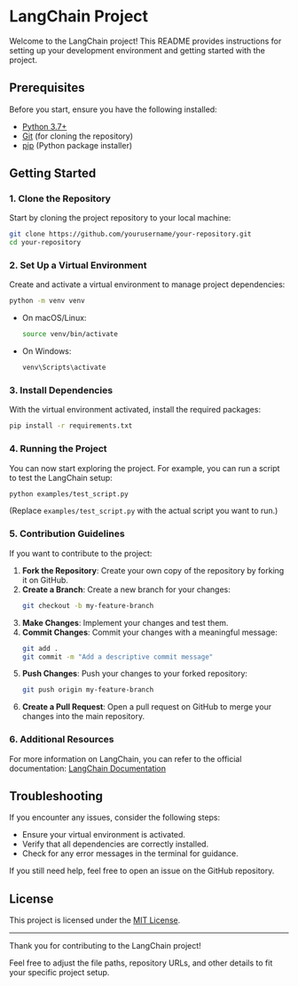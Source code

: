 
# LangChain Project

Welcome to the LangChain project! This README provides instructions for setting up your development environment and getting started with the project.

## Prerequisites

Before you start, ensure you have the following installed:

- [Python 3.7+](https://www.python.org/downloads/)
- [Git](https://git-scm.com/book/en/v2/Getting-Started-Installing-Git) (for cloning the repository)
- [pip](https://pip.pypa.io/en/stable/installation/) (Python package installer)

## Getting Started

### 1. Clone the Repository

Start by cloning the project repository to your local machine:

```bash
git clone https://github.com/yourusername/your-repository.git
cd your-repository
```

### 2. Set Up a Virtual Environment

Create and activate a virtual environment to manage project dependencies:

```bash
python -m venv venv
```

- On macOS/Linux:
  ```bash
  source venv/bin/activate
  ```
- On Windows:
  ```bash
  venv\Scripts\activate
  ```

### 3. Install Dependencies

With the virtual environment activated, install the required packages:

```bash
pip install -r requirements.txt
```

### 4. Running the Project

You can now start exploring the project. For example, you can run a script to test the LangChain setup:

```bash
python examples/test_script.py
```

(Replace `examples/test_script.py` with the actual script you want to run.)

### 5. Contribution Guidelines

If you want to contribute to the project:

1. **Fork the Repository**: Create your own copy of the repository by forking it on GitHub.
2. **Create a Branch**: Create a new branch for your changes:
   ```bash
   git checkout -b my-feature-branch
   ```
3. **Make Changes**: Implement your changes and test them.
4. **Commit Changes**: Commit your changes with a meaningful message:
   ```bash
   git add .
   git commit -m "Add a descriptive commit message"
   ```
5. **Push Changes**: Push your changes to your forked repository:
   ```bash
   git push origin my-feature-branch
   ```
6. **Create a Pull Request**: Open a pull request on GitHub to merge your changes into the main repository.

### 6. Additional Resources

For more information on LangChain, you can refer to the official documentation: [LangChain Documentation](https://docs.langchain.com/)

## Troubleshooting

If you encounter any issues, consider the following steps:

- Ensure your virtual environment is activated.
- Verify that all dependencies are correctly installed.
- Check for any error messages in the terminal for guidance.

If you still need help, feel free to open an issue on the GitHub repository.

## License

This project is licensed under the [MIT License](LICENSE).

---

Thank you for contributing to the LangChain project!


Feel free to adjust the file paths, repository URLs, and other details to fit your specific project setup.